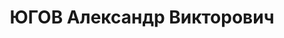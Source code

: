 ---
title: ЮГОВ Александр Викторович
description: 'Род. в 1895, Свердловская обл., г. Усолье, русский, обр.: незаконченное
  среднее. Воткинский з-д, уполномоченный Наркомвода по стр-ву судов.

  Арестован 31.01.1937. Приговор: 23.01.1938 – 20 лет.

  Реабилитирован 04.05.1957'
---